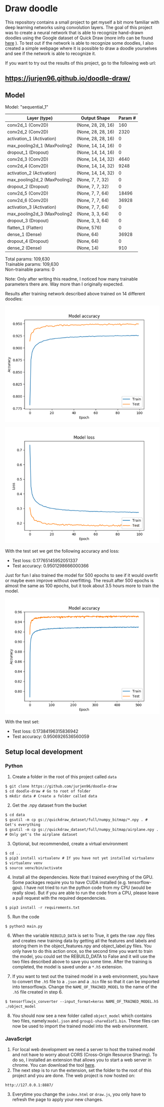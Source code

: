 # Draw doodle

This repository contains a small project to get myself a bit more familiar with deep
learning networks using convolution layers. The goal of this project was to create
a neural network that is able to recognize hand-drawn doodles using the Google
dataset of Quick Draw (more info can be found [here](https://github.com/googlecreativelab/quickdraw-dataset "Quick Draw")
). To test out if the network is able to recognize some doodles, I also created a
simple webpage where it is possible to draw a doodle yourselves and see if the
network is able to recognize it.

If you want to try out the results of this project, go to the following web url:
## https://jurjen96.github.io/doodle-draw/

## Model

Model: "sequential_1"

Layer (type)                 | Output Shape           |    Param #    
-----------------------------|------------------------| ----------
conv2d_1 (Conv2D)            | (None, 28, 28, 16)     |   160       
conv2d_2 (Conv2D)            | (None, 28, 28, 16)     |   2320      
activation_1 (Activation)    | (None, 28, 28, 16)     |   0         
max_pooling2d_1 (MaxPooling2 | (None, 14, 14, 16)     |   0         
dropout_1 (Dropout)          | (None, 14, 14, 16)     |   0         
conv2d_3 (Conv2D)            | (None, 14, 14, 32)     |   4640      
conv2d_4 (Conv2D)            | (None, 14, 14, 32)     |   9248      
activation_2 (Activation)    | (None, 14, 14, 32)     |   0         
max_pooling2d_2 (MaxPooling2 | (None, 7, 7, 32)       |   0         
dropout_2 (Dropout)          | (None, 7, 7, 32)       |   0         
conv2d_5 (Conv2D)            | (None, 7, 7, 64)       |   18496     
conv2d_6 (Conv2D)            | (None, 7, 7, 64)       |   36928     
activation_3 (Activation)    | (None, 7, 7, 64)       |   0         
max_pooling2d_3 (MaxPooling2 | (None, 3, 3, 64)       |   0         
dropout_3 (Dropout)          | (None, 3, 3, 64)       |   0         
flatten_1 (Flatten)          | (None, 576)            |   0         
dense_1 (Dense)              | (None, 64)             |   36928     
dropout_4 (Dropout)          | (None, 64)             |   0         
dense_2 (Dense)              | (None, 14)             |   910       

Total params: 109,630  
Trainable params: 109,630  
Non-trainable params: 0  

Note: Only after writing this readme, I noticed how many trainable parameters
there are. Way more than I originally expected.

Results after training network described above trained on 14 different doodles:

![alt text](./img/Accuracy.png "Model Accuracy")

![alt text](./img/Loss.png "Model Loss")

With the test set we get the following accuracy and loss:
- Test loss: 0.17765145952051337
- Test accuracy: 0.9501298666000366

Just for fun I also trained the model for 500 epochs to see if it would overfit
or maybe even improve without overfitting. The result after 500 epochs is
almost the same as 100 epochs, but it took about 3.5 hours more to train the model.

![alt text](./img/Accuracy_500_epochs.png "Model after 500 epochs accuracy")

With the test set:
- Test loss: 0.17384196315836942
- Test accuracy: 0.9506926536560059

## Setup local development

### Python
1. Create a folder in the root of this project called `data`
```
$ git clone https://github.com/jurjen96/doodle-draw
$ cd doodle-draw # Go to root of folder
$ mkdir data # Create a folder called data
```
2. Get the .npy dataset from the bucket
```
$ cd data
$ gsutil -m cp gs://quickdraw_dataset/full/numpy_bitmap/*.npy . # Get's everything
$ gsutil -m cp gs://quickdraw_dataset/full/numpy_bitmap/airplane.npy . # Only get's the airplane dataset
```
3. Optional, but recommended, create a virtual environment
```
$ cd ..
$ pip3 install virtualenv # If you have not yet installed virtualenv
$ virtualenv venv
$ source venv/bin/activate
```
4. Install all the dependencies. Note that I trained everything of the
GPU. Some packages require you to have CUDA installed (e.g.
tensorflow-gpu). I have not tried to run the python code from my CPU
(would be really slow). But if you are able to run the code from a CPU,
please leave a pull request with the required dependencies.
```
$ pip3 install -r requirements.txt
```
5. Run the code
```
$ python3 main.py
```
6. When the variable `REBUILD_DATA` is set to True, it gets the raw .npy
files and creates new training data by getting all the features and
labels and storing them in the object_features.npy and object_label.py
files. You only have to do this action once, so the second time you want
to train the model, you could set the REBUILD_DATA to False and it will use
the two files described above to save you some time. After the training
is completed, the model is saved under a `*.h5` extension.

7. If you want to test out the trained model in a web environment, you
have to convert the `.h5` file to a `.json` and a `.bin` file so that it
can be imported into tensorflowjs. Change the `NAME_OF_TRAINED_MODEL` to
the name of the `.h5` file created in step 6.
```
$ tensorflowjs_converter --input_format=keras NAME_OF_TRAINED_MODEL.h5 ./object_model
```
8. You should now see a new folder called `object_model` which contains two files,
namely:`model.json` and `group1-shared1of1.bin`. These files can now be used
to import the trained model into the web environment.  

### JavaScript

1. For local web development we need a server to host the trained model
and not have to worry about CORS (Cross-Origin Resource Sharing). To do
so, I installed an extension that allows you to start a web server in
chrome. You can download the tool [here](https://chrome.google.com/webstore/detail/web-server-for-chrome/ofhbbkphhbklhfoeikjpcbhemlocgigb "Web server for chrome").
2. The next step is to run the extension, set the folder to the root
of this project and you are done. The web project is now hosted on:
```
http://127.0.0.1:8887/
```
3. Everytime you change the `index.html` or `draw.js`, you only have to refresh
the page to apply your new changes.
